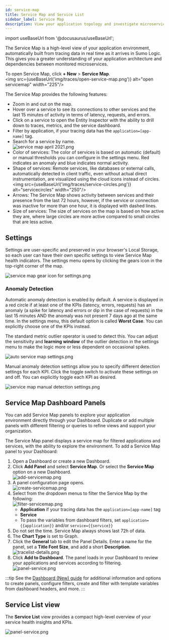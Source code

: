 ```yaml
---
id: service-map
title: Service Map and Service List
sidebar_label: Service Map
description: View your application topology and investigate microservice interactions.
---
```


import useBaseUrl from '@docusaurus/useBaseUrl';

The Service Map is a high-level view of your application environment, automatically built from tracing data in real time as it arrives in Sumo Logic. This gives you a greater understanding of your application architecture and dependencies between monitored microservices.

To open Service Map, click **+ New** > **Service Map**.<br/> <img src={useBaseUrl('img/traces/open-service-map.png')} alt="open servicemap" width="225"/>

The Service Map provides the following features:

* Zoom in and out on the map.
* Hover over a service to see its connections to other services and the last 15 minutes of activity in terms of latency, requests, and errors.
* Click on a service to open the Entity Inspector with the ability to drill down to traces, metrics, and the service dashboard.
* Filter by application, if your tracing data has the `application=[app-name]` tag.
* Search for a service by name.<br/> ![service map april 2021.png](/img/traces/service-map-example.png)
* Color of services: The color of services is based on automatic (default) or manual thresholds you can configure in the settings menu. Red indicates an anomaly and blue indicates normal activity.
* Shape of services: Remote services, like databases or external calls, automatically detected in client traffic, even without actual direct instrumentation, are visualized using the cloud icons instead of circles.<br/> <img src={useBaseUrl('img/traces/service-circles.png')} alt="servicecircles" width="250"/>
* Arrows: The Service Map shows activity between services and their presence from the last 72 hours, however, if the service or connection was inactive for more than one hour, it is displayed with dashed lines.
* Size of services: The size of services on the map is based on how active they are, where large circles are more active compared to small circles that are less active.  

## Settings

Settings are user-specific and preserved in your browser's Local Storage, so each user can have their own specific settings to view Service Map health indicators. The settings menu opens by clicking the gears icon in the top-right corner of the map.   

![service map gear icon for settings.png](/img/traces/service-map-gear-icon-for-settings.png)

### Anomaly Detection

Automatic anomaly detection is enabled by default. A service is displayed in a red circle if at least one of the KPIs (latency, errors, requests) has an anomaly (a spike for latency and errors or dip in the case of requests) in the last 15 minutes AND the anomaly was not present 7 days ago at the same time. In the settings menu, this default option is called **Worst Case**. You can explicitly choose one of the KPIs instead.

The standard metric outlier operator is used to detect this. You can adjust the sensitivity and **learning window** of the outlier detection in the settings menu to make the logic more or less dependent on occasional spikes. 

![auto service map settings.png](/img/traces/auto-service-map-settings.png)

Manual anomaly detection settings allow you to specify different detection settings for each KPI. Click the toggle switch to activate these settings on and off. You can explicitly toggle each KPI as desired.

![service map manual detection settings.png](/img/traces/service-map-manual-detection-settings.png)

## Service Map Dashboard Panels

You can add Service Map panels to explore your application environment directly through your Dashboard. Duplicate or add multiple panels with different filtering or queries to refine views and support your organization. 

The Service Map panel displays a service map for filtered applications and services, with the ability to explore the environment. To add a Service Map panel to your Dashboard:

1. Open a Dashboard or create a new Dashboard.
1. Click **Add Panel** and select **Service Map**. Or select the **Service Map** option on a new Dashboard.<br/> ![add-servicemap.png](/img/traces/add-servicemap.png)  
1. A panel configuration page opens.  <br/> ![create-servicemap.png](/img/traces/create-servicemap.png)
1. Select from the dropdown menus to filter the Service Map by the following:<br/>  ![filter-servicemap.png](/img/traces/filter-servicemap.png)
   * **Application** if your tracing data has the `application=[app-name]` tag
   * **Service**
   * To pass the variables from dashboard filters, set `application={{application}}` and/or `service={{service}}`
1. Do not set the time. Service Map always shows last 72h of data.
1. The **Chart Type** is set to Graph.
1. Click the **General** tab to edit the Panel Details. Enter a name for the panel, set a **Title Font Size**, and add a short **Description**. <br/>![tracelist-details.png](/img/traces/tracelist-details.png)
1. Click **Add to Dashboard**. The panel loads in your Dashboard to review your applications and services according to filtering.<br/>  ![panel-service.png](/img/traces/panel-service.png)

:::tip
See the [Dashboard (New) guide](/docs/dashboards-new) for additional information and options to create panels, configure filters, create and filter with template variables from dashboard headers, and more.
:::

## Service List view

The **Service List** view provides a compact high-level overview of your service health insights and KPIs.

![panel-service.png](/img/traces/service-list.png)
